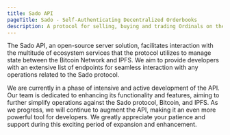 ```yaml
---
title: Sado API
pageTitle: Sado - Self-Authenticating Decentralized Orderbooks
description: A protocol for selling, buying and trading Ordinals on the bitcoin network.
---
```


The Sado API, an open-source server solution, facilitates interaction with the multitude of ecosystem services that the protocol utilizes to manage state between the Bitcoin Network and IPFS. We aim to provide developers with an extensive list of endpoints for seamless interaction with any operations related to the Sado protocol.

We are currently in a phase of intensive and active development of the API. Our team is dedicated to enhancing its functionality and features, aiming to further simplify operations against the Sado protocol, Bitcoin, and IPFS. As we progress, we will continue to augment the API, making it an even more powerful tool for developers. We greatly appreciate your patience and support during this exciting period of expansion and enhancement.

